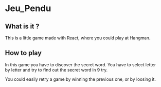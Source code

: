 # **Jeu_Pendu**

## **What is it ?**
  This is a little game made with React, where you could play at Hangman.
  
## **How to play**
  In this game you have to discover the secret word.
  You have to select letter by letter and try to find out the secret word in 9 try.
  
  You could easily retry a game by winning the previous one, or by loosing it.
